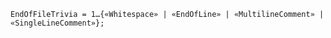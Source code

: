 <!-- This file is generated automatically by infrastructure scripts. Please don't edit by hand. -->

```{ .ebnf .slang-ebnf #EndOfFileTrivia }
EndOfFileTrivia = 1…{«Whitespace» | «EndOfLine» | «MultilineComment» | «SingleLineComment»};
```
